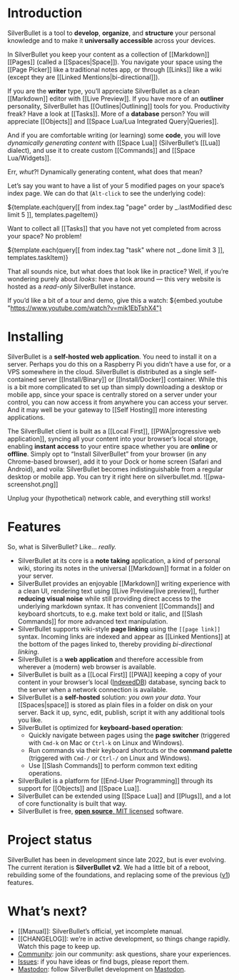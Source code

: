 # Introduction
SilverBullet is a tool to **develop**, **organize**, and **structure** your personal knowledge and to make it **universally accessible** across your devices. 

In SilverBullet you keep your content as a collection of [[Markdown]] [[Pages]] (called a [[Spaces|Space]]). You navigate your space using the [[Page Picker]] like a traditional notes app, or through [[Links]] like a wiki (except they are [[Linked Mentions|bi-directional]]). 

If you are the **writer** type, you’ll appreciate SilverBullet as a clean [[Markdown]] editor with [[Live Preview]]. If you have more of an **outliner** personality, SilverBullet has [[Outlines|Outlining]] tools for you. Productivity freak? Have a look at [[Tasks]]. More of a **database** person? You will appreciate [[Objects]] and [[Space Lua/Lua Integrated Query|Queries]]. 

And if you are comfortable writing (or learning) some **code**, you will love _dynamically generating content_ with [[Space Lua]] (SilverBullet’s [[Lua]] dialect), and use it to create custom [[Commands]] and [[Space Lua/Widgets]].

Err, _whut_?! Dynamically generating content, what does that mean?

Let’s say you want to have a list of your 5 modified pages on your space’s index page. We can do that (`Alt-click` to see the underlying code):

${template.each(query[[
  from index.tag "page"
  order by _.lastModified desc
  limit 5
]], templates.pageItem)}

Want to collect all [[Tasks]] that you have not yet completed from across your space? No problem!

${template.each(query[[
  from index.tag "task"
  where not _.done
  limit 3
]], templates.taskItem)}

That all sounds nice, but what does that look like in practice? Well, if you’re wondering purely about _looks_: have a look around — this very website is hosted as a _read-only_ SilverBullet instance.

If you’d like a bit of a tour and demo, give this a watch:
${embed.youtube "https://www.youtube.com/watch?v=mik1EbTshX4"}
# Installing
SilverBullet is a **self-hosted web application**. You need to install it on a server. Perhaps you do this on a Raspberry Pi you didn’t have a use for, or a VPS somewhere in the cloud. SilverBullet is distributed as a single self-contained server [[Install/Binary]] or [[Install/Docker]] container. While this is a bit more complicated to set up than simply downloading a desktop or mobile app, since your space is centrally stored on a server under your control, you can now access it from anywhere you can access your server. And it may well be your gateway to [[Self Hosting]] more interesting applications.

The SilverBullet client is built as a [[Local First]], [[PWA|progressive web application]], syncing all your content into your browser’s local storage, enabling **instant access** to your entire space whether you are **online** or **offline**. Simply opt to “Install SilverBullet” from your browser (in any Chrome-based browser), add it to your Dock or home screen (Safari and Android), and voila: SilverBullet becomes indistinguishable from a regular desktop or mobile app. You can try it right here on silverbullet.md.
![[pwa-screenshot.png]]

Unplug your (hypothetical) network cable, and everything still works!

# Features
So, what is SilverBullet? Like... _really._

* SilverBullet at its core is a **note taking** application, a kind of personal wiki, storing its notes in the universal [[Markdown]] format in a folder on your server.
* SilverBullet provides an enjoyable [[Markdown]] writing experience with a clean UI, rendering text using [[Live Preview|live preview]], further **reducing visual noise** while still providing direct access to the underlying markdown syntax. It has convenient [[Commands]] and keyboard shortcuts, to e.g. make text bold or italic, and [[Slash Commands]] for more advanced text manipulation.
* SilverBullet supports wiki-style **page linking** using the `[[page link]]` syntax. Incoming links are indexed and appear as [[Linked Mentions]] at the bottom of the pages linked to, thereby providing _bi-directional linking_.
* SilverBullet is a **web application** and therefore accessible from wherever a (modern) web browser is available.
* SilverBullet is built as a [[Local First]] [[PWA]] keeping a copy of your content in your browser’s local ([IndexedDB](https://developer.mozilla.org/en-US/docs/Web/API/IndexedDB_API)) database, syncing back to the server when a network connection is available.
* SilverBullet is a **self-hosted** solution: _you own your data_. Your [[Spaces|space]] is stored as plain files in a folder on disk on your server. Back it up, sync, edit, publish, script it with any additional tools you like.
* SilverBullet is optimized for **keyboard-based operation**:
  * Quickly navigate between pages using the **page switcher** (triggered with `Cmd-k` on Mac or `Ctrl-k` on Linux and Windows).
  * Run commands via their keyboard shortcuts or the **command palette** (triggered with `Cmd-/` or `Ctrl-/` on Linux and Windows).
  * Use [[Slash Commands]] to perform common text editing operations.
* SilverBullet is a platform for [[End-User Programming]] through its support for [[Objects]] and [[Space Lua]].
* SilverBullet can be extended using [[Space Lua]] and [[Plugs]], and a lot of core functionality is built that way.
* SilverBullet is free, [**open source**, MIT licensed](https://github.com/silverbulletmd/silverbullet) software.

# Project status
SilverBullet has been in development since late 2022, but is ever evolving. The current iteration is **SilverBullet v2**. We had a little bit of a reboot, rebuilding some of the foundations, and replacing some of the previous ([v1](https://v1.silverbullet.md)) features. 

# What’s next?
* [[Manual]]: SilverBullet’s official, yet incomplete manual.
* [[CHANGELOG]]: we’re in active development, so things change rapidly. Watch this page to keep up.
* [Community](https://community.silverbullet.md): join our community: ask questions, share your experiences.
* [Issues](https://github.com/silverbulletmd/silverbullet/issues): if you have ideas or find bugs, please report them.
* [Mastodon](https://fosstodon.org/@silverbulletmd): follow SilverBullet development on [Mastodon](https://joinmastodon.org/).
